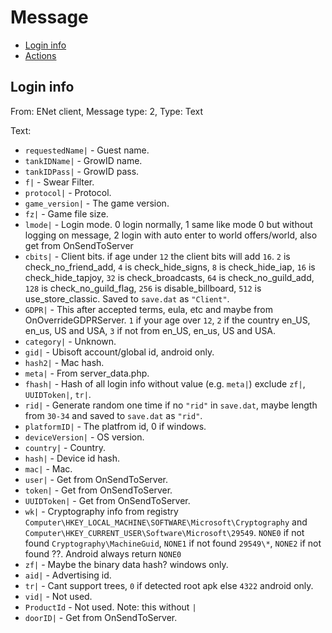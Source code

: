 # Message

- [Login info](#login-info)
- [Actions](/actions/README.md)

## Login info

From: ENet client, Message type: 2, Type: Text

Text:

- `requestedName|` - Guest name.
- `tankIDName|` - GrowID name.
- `tankIDPass|` - GrowID pass.
- `f|` - Swear Filter.
- `protocol|` - Protocol.
- `game_version|` - The game version.
- `fz|` - Game file size.
- `lmode|` - Login mode. 0 login normally, 1 same like mode 0 but without logging on message, 2 login with auto enter to world offers/world, also get from OnSendToServer
- `cbits|` - Client bits. if age under `12` the client bits will add `16`. `2` is check_no_friend_add, `4` is check_hide_signs, `8` is check_hide_iap, `16` is check_hide_tapjoy, `32` is check_broadcasts, `64` is check_no_guild_add, `128` is check_no_guild_flag, `256` is disable_billboard, `512` is use_store_classic. Saved to `save.dat` as `"Client"`.
- `GDPR|` - This after accepted terms, eula, etc and maybe from OnOverrideGDPRServer. `1` if your age over `12`, `2` if the country en_US, en_us, US and USA, `3` if not from en_US, en_us, US and USA.
- `category|` - Unknown.
- `gid|` - Ubisoft account/global id, android only.
- `hash2|` - Mac hash.
- `meta|` - From server_data.php.
- `fhash|` - Hash of all login info without value (e.g. `meta|`) exclude `zf|`, `UUIDToken|`, `tr|`.
- `rid|` - Generate random one time if no `"rid"` in `save.dat`, maybe length from `30-34` and saved to `save.dat` as `"rid"`.
- `platformID|` - The platfrom id, 0 if windows.
- `deviceVersion|` - OS version.
- `country|` - Country.
- `hash|` - Device id hash.
- `mac|` - Mac.
- `user|` - Get from OnSendToServer.
- `token|` - Get from OnSendToServer.
- `UUIDToken|` - Get from OnSendToServer.
- `wk|` - Cryptography info from registry `Computer\HKEY_LOCAL_MACHINE\SOFTWARE\Microsoft\Cryptography` and `Computer\HKEY_CURRENT_USER\Software\Microsoft\29549`. `NONE0` if not found `Cryptography\MachineGuid`, `NONE1` if not found `29549\*`, `NONE2` if not found ??. Android always return `NONE0`
- `zf|` - Maybe the binary data hash? windows only.
- `aid|` - Advertising id.
- `tr|` - Cant support trees, `0` if detected root apk else `4322` android only.
- `vid|` - Not used.
- `ProductId` - Not used. Note: this without `|`
- `doorID|` - Get from OnSendToServer.
